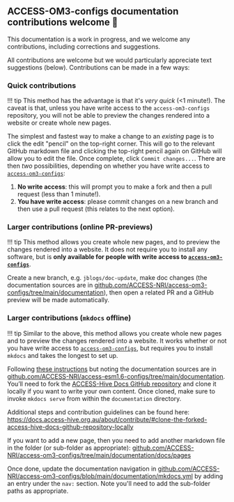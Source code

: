 ## ACCESS-OM3-configs documentation contributions welcome 🙏
This documentation is a work in progress, and we welcome any contributions, including corrections and suggestions.

All contributions are welcome but we would particularly appreciate text suggestions (below). Contributions can be made in a few ways:

### Quick contributions 
!!! tip
    This method has the advantage is that it's *very quick* (<1 minute!). The caveat is that, unless you have write access to the `access-om3-configs` repository, you will not be able to preview the changes rendered into a website or create whole new pages. <br>

The simplest and fastest way to make a change to an _existing_ page is to click the edit "pencil" on the top-right corner. This will go to the relevant GitHub markdown file and clicking the top-right pencil again on GitHub will allow you to edit the file. Once complete, click `Commit changes...`. There are then _two_ possibilities, depending on whether you have  write access to [`access-om3-configs`](https://github.com/ACCESS-NRI/access-om3-configs): 

1.  **No write access**: this will prompt you to make a fork and then a pull request (less than 1 minute!). 
1.  **You have write access**: please commit changes on a new branch and then use a pull request (this relates to the next option). 

### Larger contributions (online PR-previews)
!!! tip
    This method allows you create whole new pages, and to preview the changes rendered into a website. It does not require you to install any software, but is **only available for people with write access to [`access-om3-configs`](https://github.com/ACCESS-NRI/access-om3-configs)**.<br>

Create a new branch, e.g. `jblogs/doc-update`, make doc changes (the documentation sources are in [github.com/ACCESS-NRI/access-om3-configs/tree/main/documentation](https://github.com/ACCESS-NRI/access-om3-configs/tree/main/documentation)), then open a related PR and a GitHub preview will be made automatically.

### Larger contributions (`mkdocs` offline)
!!! tip
    Similar to the above, this method allows you create whole new pages and to preview the changes rendered into a website. It works whether or not you have write access to [`access-om3-configs`](https://github.com/ACCESS-NRI/access-om3-configs), but requires you to install `mkdocs` and takes the longest to set up.<br>

Following [these instructions](https://docs.access-hive.org.au/about/contribute/#lets-get-started) but noting the documentation sources are in [github.com/ACCESS-NRI/access-esm1.6-configs/tree/main/documentation](https://github.com/ACCESS-NRI/access-om3-configs/tree/main/documentation). You’ll need to fork the [ACCESS-Hive Docs GitHub repository](https://github.com/ACCESS-NRI/access-hive.org.au) and clone it locally if you want to write your own content. Once cloned, make sure to invoke `mkdocs serve` from within the `documentation` directory.

Additional steps and contribution guidelines can be found here:
https://docs.access-hive.org.au/about/contribute/#clone-the-forked-access-hive-docs-github-repository-locally

If you want to add a new page, then you need to add another markdown file in the folder (or sub-folder as appropriate):
[github.com/ACCESS-NRI/access-om3-configs/tree/main/documentation/docs/pages](https://github.com/ACCESS-NRI/access-om3-configs/tree/main/documentation/docs/pages)

Once done, update the documentation navigation in [github.com/ACCESS-NRI/access-om3-configs/blob/main/documentation/mkdocs.yml](https://github.com/ACCESS-NRI/access-om3-configs/blob/main/documentation/mkdocs.yml) by adding an entry under the `nav:` section. Note you'll need to add the sub-folder paths as appropriate.
